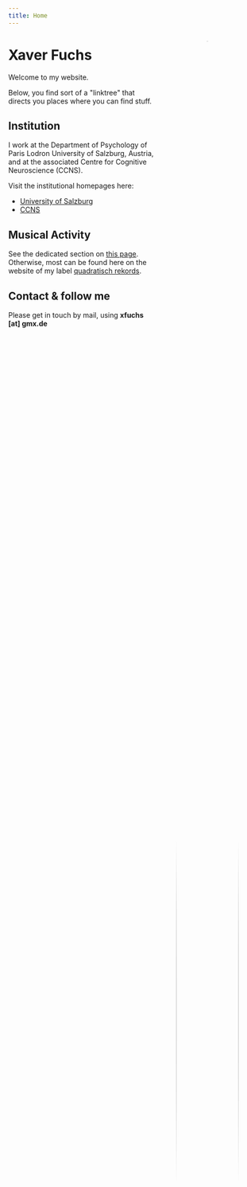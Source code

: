 ```yaml
---
title: Home
---
```


<figure style="max-width:25%; min-width:40px; float:right; text-align:center;">
  <img src="../img/Xaver2022_small.jpg" style="width:100%; aspect-ratio:1/1; border-radius:50%; object-fit:cover;">
  <figcaption style="font-style:italic;">Dr. Xaver Fuchs - psychologist, researcher, musician</figcaption>
</figure>


# Xaver Fuchs 
Welcome to my website. 

Below, you find sort of a "linktree" that directs you places where you can find stuff.

## Institution <i class="fa fa-lg fa-university" style="font-size:120%; color:limegreen;"></i>
I work at the Department of Psychology of Paris Lodron University of Salzburg, Austria, and at the associated 
Centre for Cognitive Neuroscience (CCNS). 

Visit the institutional homepages here:

- [University of Salzburg](www.plus.ac.at)
- [CCNS](https://ccns.plus.ac.at/labs/reachandtouch/members/)

## Musical Activity
See the dedicated section on [this page](./musicandarts/).
Otherwise, most can be found here on the website of my label [quadratisch rekords](http://www.quadratisch-rekords.de).


## Contact & follow me
Please get in touch by mail, using **xfuchs [at] gmx.de**

<table style="width: 100%; border: none">
  <tr>
    <td> <a href="https://www.facebook.com/xaver.fuchs.98"> <i class="fa-brands fa-facebook" style="font-size:200%; color:limegreen;"></i> </a> </td>
    <td> <a href="https://bsky.app/profile/xaverfuchs.bsky.social"> <i class="fa-brands fa-bluesky" style="font-size:200%; color:limegreen;"></i> </a> </td>
    <td> <a href="https://www.researchgate.net/profile/Xaver-Fuchs"> <i class="fab fa-researchgate" style="font-size:200%; color:limegreen;"></i> </a> </td>
    <td> <a href="www.github.com/xaverfuchs"> <i class="fab fa-github" style="font-size:200%; color:limegreen;"></i> </a> </td>
    <td> <a href="https://scholar.google.com/citations?hl=de&user=rA99FJwAAAAJ"> <i class="fab fa-google" style="font-size:200%; color:limegreen;"></i> </a> </td>
    <td> <a href="https://orcid.org/0000-0002-7690-8969"> <i class="fab fa-orcid" style="font-size:200%; color:limegreen;"></i> </a> </td>
  </tr>
</table> 




